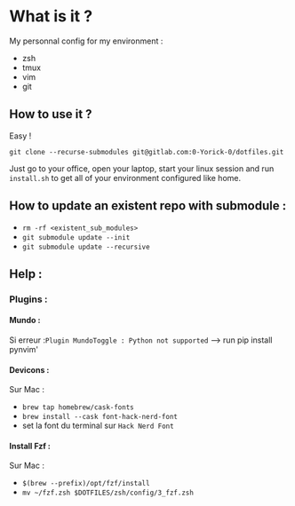 # What is it ?

My personnal config for my environment :

- zsh
- tmux
- vim
- git

## How to use it ?

Easy !

`git clone --recurse-submodules git@gitlab.com:0-Yorick-0/dotfiles.git`

Just go to your office, open your laptop, start your linux session and run `install.sh` to get all of your environment configured like home.

## How to update an existent repo with submodule :

- `rm -rf <existent_sub_modules>`
- `git submodule update --init`
- `git submodule update --recursive`

## Help :

### Plugins :

#### Mundo :

Si erreur :`Plugin MundoToggle : Python not supported`
--> run pip install pynvim'

#### Devicons :

Sur Mac :

- `brew tap homebrew/cask-fonts`
- `brew install --cask font-hack-nerd-font`
- set la font du terminal sur `Hack Nerd Font`

#### Install Fzf :

Sur Mac :

- `$(brew --prefix)/opt/fzf/install`
- `mv ~/fzf.zsh $DOTFILES/zsh/config/3_fzf.zsh`
